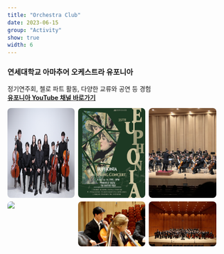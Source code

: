 ```yaml
---
title: "Orchestra Club"
date: 2023-06-15
group: "Activity"
show: true
width: 6
---
```


<h3>연세대학교 아마추어 오케스트라 유포니아</h3>
<p>
  정기연주회, 첼로 파트 활동, 다양한 교류와 공연 등 경험<br>
  <a href="https://www.youtube.com/@euphonia_yonsei" target="_blank">
    <b>유포니아 YouTube 채널 바로가기</b>
  </a>
</p>
<div style="display: flex; flex-wrap: wrap; gap: 8px;">
  <img src="/assets/images/orchestra1.jpg" width="30%" style="border-radius:8px;">
  <img src="/assets/images/orchestra2.jpg" width="30%" style="border-radius:8px;">
  <img src="/assets/images/orchestra3.jpg" width="30%" style="border-radius:8px;">
  <img src="/assets/images/orchestra4.jpg" width="30%" style="border-radius:8px;">
  <img src="/assets/images/orchestra5.jpg" width="30%" style="border-radius:8px;">
  <img src="/assets/images/orchestra6.jpg" width="30%" style="border-radius:8px;">
</div>
